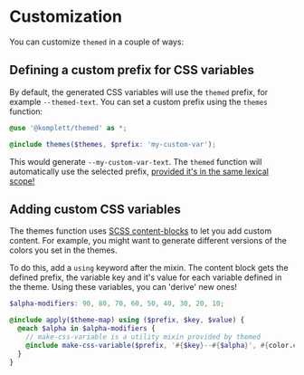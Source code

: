 # Customization

You can customize `themed` in a couple of ways:

## Defining a custom prefix for CSS variables

By default, the generated CSS variables will use the `themed` prefix, for example `--themed-text`. You can set a custom prefix using the `themes` function:

```scss
@use '@komplett/themed' as *;

@include themes($themes, $prefix: 'my-custom-var');
```

This would generate `--my-custom-var-text`. The `themed` function will automatically use the selected prefix, [provided it's in the same lexical scope! ](/guide/global-setup)

## Adding custom CSS variables

The themes function uses [SCSS content-blocks](https://sass-lang.com/documentation/at-rules/mixin/#content-blocks) to let you add custom content. For example, you might want to generate different versions of the colors you set in the themes.

To do this, add a `using` keyword after the mixin. The content block gets the defined prefix, the variable key and it's value for each variable defined in the theme.
Using these variables, you can 'derive' new ones!

```scss
$alpha-modifiers: 90, 80, 70, 60, 50, 40, 30, 20, 10;

@include apply($theme-map) using ($prefix, $key, $value) {
  @each $alpha in $alpha-modifiers {
    // make-css-variable is a utility mixin provided by themed
    @include make-css-variable($prefix, '#{$key}--#{$alpha}', #{color.change($value, $alpha: calc($alpha / 100))});
  }
}
```

